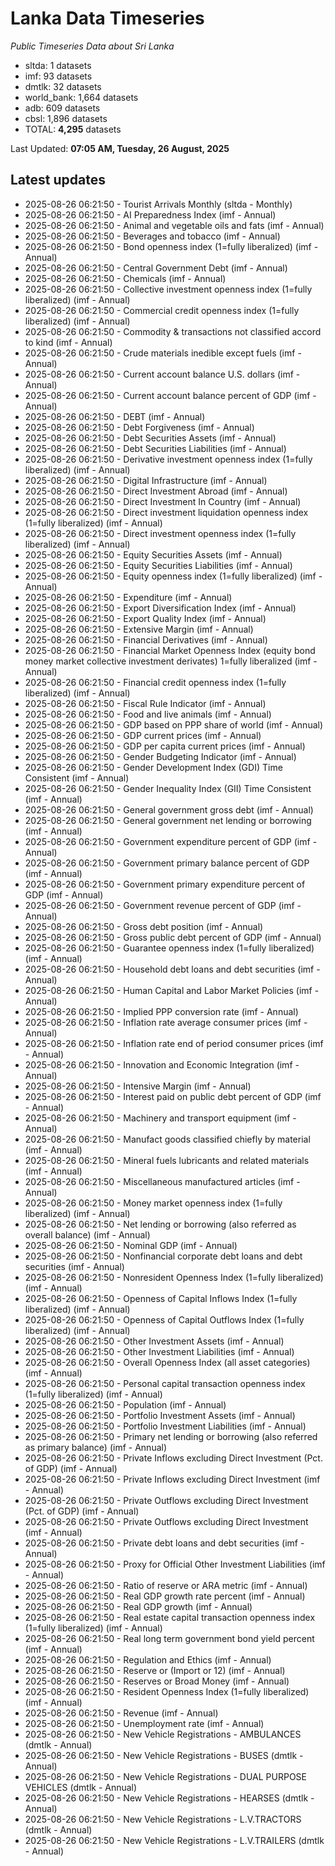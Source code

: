 # Lanka Data Timeseries
*Public Timeseries Data about Sri Lanka*

* sltda: 1 datasets
* imf: 93 datasets
* dmtlk: 32 datasets
* world_bank: 1,664 datasets
* adb: 609 datasets
* cbsl: 1,896 datasets
* TOTAL: **4,295** datasets

Last Updated: **07:05 AM, Tuesday, 26 August, 2025**

## Latest updates

* 2025-08-26 06:21:50 - Tourist Arrivals Monthly (sltda - Monthly)
* 2025-08-26 06:21:50 - AI Preparedness Index (imf - Annual)
* 2025-08-26 06:21:50 - Animal and vegetable oils and fats (imf - Annual)
* 2025-08-26 06:21:50 - Beverages and tobacco (imf - Annual)
* 2025-08-26 06:21:50 - Bond openness index (1=fully liberalized) (imf - Annual)
* 2025-08-26 06:21:50 - Central Government Debt (imf - Annual)
* 2025-08-26 06:21:50 - Chemicals (imf - Annual)
* 2025-08-26 06:21:50 - Collective investment openness index (1=fully liberalized) (imf - Annual)
* 2025-08-26 06:21:50 - Commercial credit openness index (1=fully liberalized) (imf - Annual)
* 2025-08-26 06:21:50 - Commodity & transactions not classified accord to kind (imf - Annual)
* 2025-08-26 06:21:50 - Crude materials inedible except fuels (imf - Annual)
* 2025-08-26 06:21:50 - Current account balance U.S. dollars (imf - Annual)
* 2025-08-26 06:21:50 - Current account balance percent of GDP (imf - Annual)
* 2025-08-26 06:21:50 - DEBT (imf - Annual)
* 2025-08-26 06:21:50 - Debt Forgiveness (imf - Annual)
* 2025-08-26 06:21:50 - Debt Securities Assets (imf - Annual)
* 2025-08-26 06:21:50 - Debt Securities Liabilities (imf - Annual)
* 2025-08-26 06:21:50 - Derivative investment openness index (1=fully liberalized) (imf - Annual)
* 2025-08-26 06:21:50 - Digital Infrastructure (imf - Annual)
* 2025-08-26 06:21:50 - Direct Investment Abroad (imf - Annual)
* 2025-08-26 06:21:50 - Direct Investment In Country (imf - Annual)
* 2025-08-26 06:21:50 - Direct investment liquidation openness index (1=fully liberalized) (imf - Annual)
* 2025-08-26 06:21:50 - Direct investment openness index (1=fully liberalized) (imf - Annual)
* 2025-08-26 06:21:50 - Equity Securities Assets (imf - Annual)
* 2025-08-26 06:21:50 - Equity Securities Liabilities (imf - Annual)
* 2025-08-26 06:21:50 - Equity openness index (1=fully liberalized) (imf - Annual)
* 2025-08-26 06:21:50 - Expenditure (imf - Annual)
* 2025-08-26 06:21:50 - Export Diversification Index (imf - Annual)
* 2025-08-26 06:21:50 - Export Quality Index (imf - Annual)
* 2025-08-26 06:21:50 - Extensive Margin (imf - Annual)
* 2025-08-26 06:21:50 - Financial Derivatives (imf - Annual)
* 2025-08-26 06:21:50 - Financial Market Openness Index (equity bond money market collective investment derivates) 1=fully liberalized (imf - Annual)
* 2025-08-26 06:21:50 - Financial credit openness index (1=fully liberalized) (imf - Annual)
* 2025-08-26 06:21:50 - Fiscal Rule Indicator (imf - Annual)
* 2025-08-26 06:21:50 - Food and live animals (imf - Annual)
* 2025-08-26 06:21:50 - GDP based on PPP share of world (imf - Annual)
* 2025-08-26 06:21:50 - GDP current prices (imf - Annual)
* 2025-08-26 06:21:50 - GDP per capita current prices (imf - Annual)
* 2025-08-26 06:21:50 - Gender Budgeting Indicator (imf - Annual)
* 2025-08-26 06:21:50 - Gender Development Index (GDI) Time Consistent (imf - Annual)
* 2025-08-26 06:21:50 - Gender Inequality Index (GII) Time Consistent (imf - Annual)
* 2025-08-26 06:21:50 - General government gross debt (imf - Annual)
* 2025-08-26 06:21:50 - General government net lending or borrowing (imf - Annual)
* 2025-08-26 06:21:50 - Government expenditure percent of GDP (imf - Annual)
* 2025-08-26 06:21:50 - Government primary balance percent of GDP (imf - Annual)
* 2025-08-26 06:21:50 - Government primary expenditure percent of GDP (imf - Annual)
* 2025-08-26 06:21:50 - Government revenue percent of GDP (imf - Annual)
* 2025-08-26 06:21:50 - Gross debt position (imf - Annual)
* 2025-08-26 06:21:50 - Gross public debt percent of GDP (imf - Annual)
* 2025-08-26 06:21:50 - Guarantee openness index (1=fully liberalized) (imf - Annual)
* 2025-08-26 06:21:50 - Household debt loans and debt securities (imf - Annual)
* 2025-08-26 06:21:50 - Human Capital and Labor Market Policies (imf - Annual)
* 2025-08-26 06:21:50 - Implied PPP conversion rate (imf - Annual)
* 2025-08-26 06:21:50 - Inflation rate average consumer prices (imf - Annual)
* 2025-08-26 06:21:50 - Inflation rate end of period consumer prices (imf - Annual)
* 2025-08-26 06:21:50 - Innovation and Economic Integration (imf - Annual)
* 2025-08-26 06:21:50 - Intensive Margin (imf - Annual)
* 2025-08-26 06:21:50 - Interest paid on public debt percent of GDP (imf - Annual)
* 2025-08-26 06:21:50 - Machinery and transport equipment (imf - Annual)
* 2025-08-26 06:21:50 - Manufact goods classified chiefly by material (imf - Annual)
* 2025-08-26 06:21:50 - Mineral fuels lubricants and related materials (imf - Annual)
* 2025-08-26 06:21:50 - Miscellaneous manufactured articles (imf - Annual)
* 2025-08-26 06:21:50 - Money market openness index (1=fully liberalized) (imf - Annual)
* 2025-08-26 06:21:50 - Net lending or borrowing (also referred as overall balance) (imf - Annual)
* 2025-08-26 06:21:50 - Nominal GDP (imf - Annual)
* 2025-08-26 06:21:50 - Nonfinancial corporate debt loans and debt securities (imf - Annual)
* 2025-08-26 06:21:50 - Nonresident Openness Index (1=fully liberalized) (imf - Annual)
* 2025-08-26 06:21:50 - Openness of Capital Inflows Index (1=fully liberalized) (imf - Annual)
* 2025-08-26 06:21:50 - Openness of Capital Outflows Index (1=fully liberalized) (imf - Annual)
* 2025-08-26 06:21:50 - Other Investment Assets (imf - Annual)
* 2025-08-26 06:21:50 - Other Investment Liabilities (imf - Annual)
* 2025-08-26 06:21:50 - Overall Openness Index (all asset categories) (imf - Annual)
* 2025-08-26 06:21:50 - Personal capital transaction openness index (1=fully liberalized) (imf - Annual)
* 2025-08-26 06:21:50 - Population (imf - Annual)
* 2025-08-26 06:21:50 - Portfolio Investment Assets (imf - Annual)
* 2025-08-26 06:21:50 - Portfolio Investment Liabilities (imf - Annual)
* 2025-08-26 06:21:50 - Primary net lending or borrowing (also referred as primary balance) (imf - Annual)
* 2025-08-26 06:21:50 - Private Inflows excluding Direct Investment (Pct. of GDP) (imf - Annual)
* 2025-08-26 06:21:50 - Private Inflows excluding Direct Investment (imf - Annual)
* 2025-08-26 06:21:50 - Private Outflows excluding Direct Investment (Pct. of GDP) (imf - Annual)
* 2025-08-26 06:21:50 - Private Outflows excluding Direct Investment (imf - Annual)
* 2025-08-26 06:21:50 - Private debt loans and debt securities (imf - Annual)
* 2025-08-26 06:21:50 - Proxy for Official Other Investment Liabilities (imf - Annual)
* 2025-08-26 06:21:50 - Ratio of reserve or ARA metric (imf - Annual)
* 2025-08-26 06:21:50 - Real GDP growth rate percent (imf - Annual)
* 2025-08-26 06:21:50 - Real GDP growth (imf - Annual)
* 2025-08-26 06:21:50 - Real estate capital transaction openness index (1=fully liberalized) (imf - Annual)
* 2025-08-26 06:21:50 - Real long term government bond yield percent (imf - Annual)
* 2025-08-26 06:21:50 - Regulation and Ethics (imf - Annual)
* 2025-08-26 06:21:50 - Reserve or (Import or 12) (imf - Annual)
* 2025-08-26 06:21:50 - Reserves or Broad Money (imf - Annual)
* 2025-08-26 06:21:50 - Resident Openness Index (1=fully liberalized) (imf - Annual)
* 2025-08-26 06:21:50 - Revenue (imf - Annual)
* 2025-08-26 06:21:50 - Unemployment rate (imf - Annual)
* 2025-08-26 06:21:50 - New Vehicle Registrations - AMBULANCES (dmtlk - Annual)
* 2025-08-26 06:21:50 - New Vehicle Registrations - BUSES (dmtlk - Annual)
* 2025-08-26 06:21:50 - New Vehicle Registrations - DUAL PURPOSE VEHICLES (dmtlk - Annual)
* 2025-08-26 06:21:50 - New Vehicle Registrations - HEARSES (dmtlk - Annual)
* 2025-08-26 06:21:50 - New Vehicle Registrations - L.V.TRACTORS (dmtlk - Annual)
* 2025-08-26 06:21:50 - New Vehicle Registrations - L.V.TRAILERS (dmtlk - Annual)